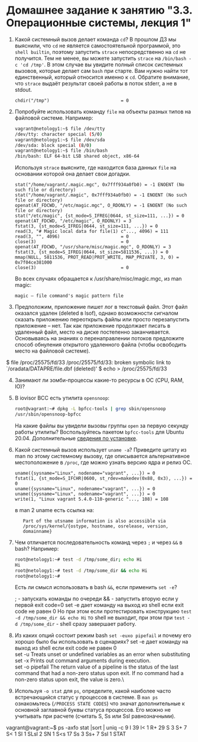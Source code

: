 # Домашнее задание к занятию "3.3. Операционные системы, лекция 1"

1. Какой системный вызов делает команда `cd`? В прошлом ДЗ мы выяснили, что `cd` не является самостоятельной  программой, это `shell builtin`, поэтому запустить `strace` непосредственно на `cd` не получится. Тем не менее, вы можете запустить `strace` на `/bin/bash -c 'cd /tmp'`. В этом случае вы увидите полный список системных вызовов, которые делает сам `bash` при старте. Вам нужно найти тот единственный, который относится именно к `cd`. Обратите внимание, что `strace` выдаёт результат своей работы в поток stderr, а не в stdout.
    ```
    chdir("/tmp")                           = 0
    ```

2. Попробуйте использовать команду `file` на объекты разных типов на файловой системе. Например:
    ```bash
    vagrant@netology1:~$ file /dev/tty
    /dev/tty: character special (5/0)
    vagrant@netology1:~$ file /dev/sda
    /dev/sda: block special (8/0)
    vagrant@netology1:~$ file /bin/bash
    /bin/bash: ELF 64-bit LSB shared object, x86-64
    ```
    Используя `strace` выясните, где находится база данных `file` на основании которой она делает свои догадки.
    ```
    stat("/home/vagrant/.magic.mgc", 0x7fff934a0fb0) = -1 ENOENT (No such file or directory)
    stat("/home/vagrant/.magic", 0x7fff934a0fb0) = -1 ENOENT (No such file or directory)
    openat(AT_FDCWD, "/etc/magic.mgc", O_RDONLY) = -1 ENOENT (No such file or directory)
    stat("/etc/magic", {st_mode=S_IFREG|0644, st_size=111, ...}) = 0
    openat(AT_FDCWD, "/etc/magic", O_RDONLY) = 3
    fstat(3, {st_mode=S_IFREG|0644, st_size=111, ...}) = 0
    read(3, "# Magic local data for file(1) c"..., 4096) = 111
    read(3, "", 4096)                       = 0
    close(3)                                = 0
    openat(AT_FDCWD, "/usr/share/misc/magic.mgc", O_RDONLY) = 3
    fstat(3, {st_mode=S_IFREG|0644, st_size=5811536, ...}) = 0
    mmap(NULL, 5811536, PROT_READ|PROT_WRITE, MAP_PRIVATE, 3, 0) = 0x7f04ce381000
    close(3)                                = 0
    ```
    Во всех случаях обращается к /usr/share/misc/magic.mgc, из man magic:
    ```
    magic — file command's magic pattern file
    ```

3. Предположим, приложение пишет лог в текстовый файл. Этот файл оказался удален (deleted в lsof), однако возможности сигналом сказать приложению переоткрыть файлы или просто перезапустить приложение – нет. Так как приложение продолжает писать в удаленный файл, место на диске постепенно заканчивается. Основываясь на знаниях о перенаправлении потоков предложите способ обнуления открытого удаленного файла (чтобы освободить место на файловой системе).

$ file /proc/25575/fd/33
/proc/25575/fd/33: broken symbolic link to `/oradata/DATAPRE/file.dbf (deleted)'
$ echo > /proc/25575/fd/33

4. Занимают ли зомби-процессы какие-то ресурсы в ОС (CPU, RAM, IO)?
5. В iovisor BCC есть утилита `opensnoop`:
    ```bash
    root@vagrant:~# dpkg -L bpfcc-tools | grep sbin/opensnoop
    /usr/sbin/opensnoop-bpfcc
    ```
    На какие файлы вы увидели вызовы группы `open` за первую секунду работы утилиты? Воспользуйтесь пакетом `bpfcc-tools` для Ubuntu 20.04. Дополнительные [сведения по установке](https://github.com/iovisor/bcc/blob/master/INSTALL.md).
6. Какой системный вызов использует `uname -a`? Приведите цитату из man по этому системному вызову, где описывается альтернативное местоположение в `/proc`, где можно узнать версию ядра и релиз ОС.
    ```
    uname({sysname="Linux", nodename="vagrant", ...}) = 0
    fstat(1, {st_mode=S_IFCHR|0600, st_rdev=makedev(0x88, 0x3), ...}) = 0
    uname({sysname="Linux", nodename="vagrant", ...}) = 0
    uname({sysname="Linux", nodename="vagrant", ...}) = 0
    write(1, "Linux vagrant 5.4.0-110-generic "..., 108) = 108
    ```
    в man 2 uname есть ссылка на:
    ```
       Part of the utsname information is also accessible via
       /proc/sys/kernel/{ostype, hostname, osrelease, version,
       domainname}
    ```

7. Чем отличается последовательность команд через `;` и через `&&` в bash? Например:
    ```bash
    root@netology1:~# test -d /tmp/some_dir; echo Hi
    Hi
    root@netology1:~# test -d /tmp/some_dir && echo Hi
    root@netology1:~#
    ```
    Есть ли смысл использовать в bash `&&`, если применить `set -e`?
    
    ; - запускать команды по очереди
    && - запустить вторую если у первой exit code=0 
    set -e дает команду на выход из shell если exit code не равен 0
    Но при этом если протестировать конструкцию `test -d /tmp/some_dir && echo Hi` то shell не выходит, при этом при `test -d /tmp/some_dir` - shell сразу завершает работу.

8.  Из каких опций состоит режим bash `set -euxo pipefail` и почему его хорошо было бы использовать в сценариях?
    set -e дает команду на выход из shell если exit code не равен 0\
    set -u Treats unset or undefined variables as an error when substituting\
    set -x Prints out command arguments during execution.\
    set -o pipefail The return value of a pipeline is the status of the last command that had a non-zero status upon exit. If no command had a non-zero status upon exit, the value is zero.\

9.  Используя `-o stat` для `ps`, определите, какой наиболее часто встречающийся статус у процессов в системе. В `man ps` ознакомьтесь (`/PROCESS STATE CODES`) что значат дополнительные к основной заглавной буквы статуса процессов. Его можно не учитывать при расчете (считать S, Ss или Ssl равнозначными).


vagrant@vagrant:~$ ps -axfo stat |sort | uniq -c
      9 I
     39 I<
      1 R+
     29 S
      3 S+
      7 S<
      1 Sl
      1 SLsl
      2 SN
      1 S<s
     17 Ss
      3 Ss+
      7 Ssl
      1 STAT

 